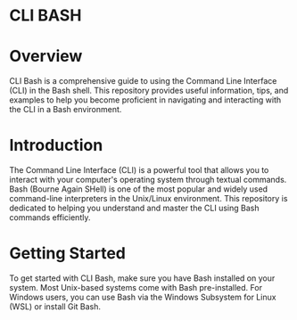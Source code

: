 # CLI BASH

# Overview
CLI Bash is a comprehensive guide to using the Command Line Interface (CLI) in the Bash shell. This repository provides useful information, tips, and examples to help you become proficient in navigating and interacting with the CLI in a Bash environment.

# Introduction
The Command Line Interface (CLI) is a powerful tool that allows you to interact with your computer's operating system through textual commands. Bash (Bourne Again SHell) is one of the most popular and widely used command-line interpreters in the Unix/Linux environment. This repository is dedicated to helping you understand and master the CLI using Bash commands efficiently.

# Getting Started
To get started with CLI Bash, make sure you have Bash installed on your system. Most Unix-based systems come with Bash pre-installed. For Windows users, you can use Bash via the Windows Subsystem for Linux (WSL) or install Git Bash.
